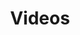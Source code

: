---
title: Videos

languages: 
  - Inglés
  - Español
  - Kaqchikel

videos: 
  - name: Dios Hace al Mundo
    link: https://player.vimeo.com/video/210999824
    language: Inglés
  - name: Cuando el pecado entró al mundo
    link: https://player.vimeo.com/video/233860107
    language: Inglés
  - name: Noé y el diluvio
    link: https://player.vimeo.com/video/234338529"
    language: Inglés
  - name: Los Hijos de Abraham
    link: https://player.vimeo.com/video/27726252
    language: Español
  - name: José Hijo amado, esclavo y gobernador
    link: https://player.vimeo.com/video/74403242
    language: Español
  - name: Dios libera a su pueblo
    link: https://player.vimeo.com/video/73814356
    language: Español
  - name: Dios y su pueblo en el desierto
    link: https://player.vimeo.com/video/194721481
    language: Español
  - name: Fe detrás de la muralla
    link: https://player.vimeo.com/video/133693604
    language: Español
  - name: Dame una señal
    link: https://player.vimeo.com/video/210653772
    language: Español
  - name: Dios Hace al Mundo
    link: https://player.vimeo.com/video/244652102
    language: Kaqchikel
  - name: Cuando el pecado entró al mundo
    link: https://player.vimeo.com/video/244674274
    language: Kaqchikel
  - name: Noé y el diluvio
    link: https://player.vimeo.com/video/244701244
    language: Kaqchikel
  - name: Los Hijos de Abraham
    link: https://player.vimeo.com/video/244727792
    language: Kaqchikel

select:
  languages: "Escoge una idioma:"
  videos: "Escoge un video:"
---